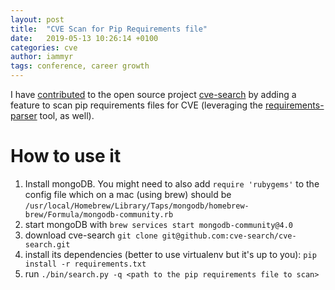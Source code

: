 ```yaml
---
layout: post
title:  "CVE Scan for Pip Requirements file"
date:   2019-05-13 10:26:14 +0100
categories: cve
author: iammyr
tags: conference, career growth
---
```


I have [contributed](https://github.com/cve-search/cve-search/pull/341) to the open source project [cve-search](https://github.com/cve-search/cve-search/pulls) by adding a 
feature to scan pip requirements files for CVE (leveraging the [requirements-parser](https://pypi.org/project/requirements-parser/) tool, as well).

# How to use it

1. Install mongoDB. You might need to also add `require 'rubygems'` to the config file which on a mac (using brew) 
should be `/usr/local/Homebrew/Library/Taps/mongodb/homebrew-brew/Formula/mongodb-community.rb`
2. start mongoDB with `brew services start mongodb-community@4.0`
3. download cve-search `git clone git@github.com:cve-search/cve-search.git`
4. install its dependencies (better to use virtualenv but it's up to you): `pip install -r requirements.txt`
5. run `./bin/search.py -q <path to the pip requirements file to scan>` 
